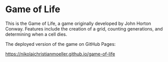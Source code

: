 # Game of Life

This is the Game of Life, a game originally developed by John Horton Conway. Features include the creation of a grid, counting generations, and determining when a cell dies.

The deployed version of the game on GitHub Pages:

https://nikolajchristianmoeller.github.io/game-of-life
